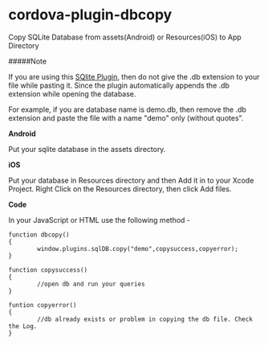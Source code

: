 cordova-plugin-dbcopy
=====================

Copy SQLite Database from assets(Android) or Resources(iOS) to App Directory

#####Note

If you are using this [SQlite Plugin](https://github.com/brodysoft/Cordova-SQLitePlugin), then do not give the .db extension to your file while pasting it. Since the plugin automatically appends the .db extension while opening the database.

For example, if you are database name is demo.db, then remove the .db extension and paste the file with a name "demo" only (without quotes".

**Android**

Put your sqlite database in the assets directory.                                                                    


**iOS**

Put your database in Resources directory and then Add it in to your Xcode Project.
Right Click on the Resources directory, then click Add files.

**Code**

In your JavaScript or HTML use the following method - 

```
function dbcopy()
{
        window.plugins.sqlDB.copy("demo",copysuccess,copyerror);
}

function copysuccess()
{
        //open db and run your queries
}

funtion copyerror()
{
        //db already exists or problem in copying the db file. Check the Log.
}

```

